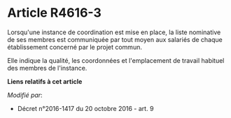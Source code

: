 # Article R4616-3

Lorsqu'une instance de coordination est mise en place, la liste nominative de ses membres       est communiquée par tout
moyen aux salariés de chaque établissement concerné par le projet commun. 

Elle indique la qualité, les coordonnées et l'emplacement de travail habituel des membres de l'instance.

**Liens relatifs à cet article**

_Modifié par_:

  - Décret n°2016-1417 du 20 octobre 2016 - art. 9
